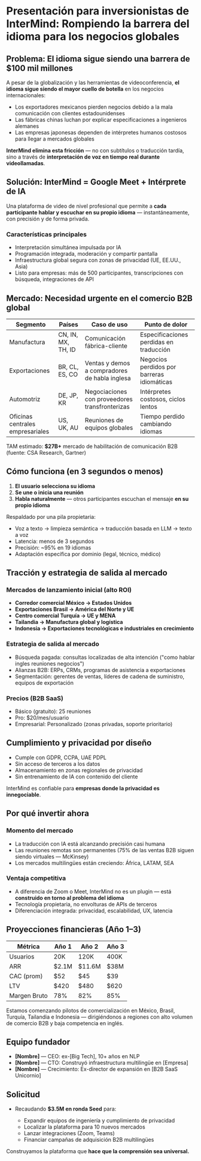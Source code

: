 # Presentación para inversionistas de InterMind: Rompiendo la barrera del idioma para los negocios globales <Badge type="warning" text="draft" />

## Problema: El idioma sigue siendo una barrera de $100 mil millones

A pesar de la globalización y las herramientas de videoconferencia, **el idioma sigue siendo el mayor cuello de botella** en los negocios internacionales:

- Los exportadores mexicanos pierden negocios debido a la mala comunicación con clientes estadounidenses
- Las fábricas chinas luchan por explicar especificaciones a ingenieros alemanes
- Las empresas japonesas dependen de intérpretes humanos costosos para llegar a mercados globales

**InterMind elimina esta fricción** — no con subtítulos o traducción tardía, sino a través de **interpretación de voz en tiempo real durante videollamadas**.

## Solución: InterMind = Google Meet + Intérprete de IA

Una plataforma de video de nivel profesional que permite a **cada participante hablar y escuchar en su propio idioma** — instantáneamente, con precisión y de forma privada.

### Características principales

- Interpretación simultánea impulsada por IA
- Programación integrada, moderación y compartir pantalla
- Infraestructura global segura con zonas de privacidad (UE, EE.UU., Asia)
- Listo para empresas: más de 500 participantes, transcripciones con búsqueda, integraciones de API

## Mercado: Necesidad urgente en el comercio B2B global

| Segmento       | Países             | Caso de uso                              | Punto de dolor                      |
| -------------- | ------------------ | ---------------------------------------- | ----------------------------------- |
| Manufactura    | CN, IN, MX, TH, ID | Comunicación fábrica-cliente             | Especificaciones perdidas en traducción |
| Exportaciones  | BR, CL, ES, CO     | Ventas y demos a compradores de habla inglesa | Negocios perdidos por barreras idiomáticas |
| Automotriz     | DE, JP, KR         | Negociaciones con proveedores transfronterizas | Intérpretes costosos, ciclos lentos |
| Oficinas centrales empresariales | US, UK, AU | Reuniones de equipos globales | Tiempo perdido cambiando idiomas |

TAM estimado: **\$27B+** mercado de habilitación de comunicación B2B (fuente: CSA Research, Gartner)

## Cómo funciona (en 3 segundos o menos)

1. **El usuario selecciona su idioma**
2. **Se une o inicia una reunión**
3. **Habla naturalmente** — otros participantes escuchan el mensaje **en su propio idioma**

Respaldado por una pila propietaria:

- Voz a texto → limpieza semántica → traducción basada en LLM → texto a voz
- Latencia: menos de 3 segundos
- Precisión: \~95% en 19 idiomas
- Adaptación específica por dominio (legal, técnico, médico)

## Tracción y estrategia de salida al mercado

### Mercados de lanzamiento inicial (alto ROI)

- **Corredor comercial México → Estados Unidos**
- **Exportaciones Brasil → América del Norte y UE**
- **Centro comercial Turquía → UE y MENA**
- **Tailandia → Manufactura global y logística**
- **Indonesia → Exportaciones tecnológicas e industriales en crecimiento**

### Estrategia de salida al mercado

- Búsqueda pagada: consultas localizadas de alta intención ("como hablar ingles reuniones negocios")
- Alianzas B2B: ERPs, CRMs, programas de asistencia a exportaciones
- Segmentación: gerentes de ventas, líderes de cadena de suministro, equipos de exportación

### Precios (B2B SaaS)

- Básico (gratuito): 25 reuniones
- Pro: \$20/mes/usuario
- Empresarial: Personalizado (zonas privadas, soporte prioritario)

## Cumplimiento y privacidad por diseño

- Cumple con GDPR, CCPA, UAE PDPL
- Sin acceso de terceros a los datos
- Almacenamiento en zonas regionales de privacidad
- Sin entrenamiento de IA con contenido del cliente

InterMind es confiable para **empresas donde la privacidad es innegociable**.

## Por qué invertir ahora

### Momento del mercado

- La traducción con IA está alcanzando precisión casi humana
- Las reuniones remotas son permanentes (75% de las ventas B2B siguen siendo virtuales — McKinsey)
- Los mercados multilingües están creciendo: África, LATAM, SEA

### Ventaja competitiva

- A diferencia de Zoom o Meet, InterMind no es un plugin — está **construido en torno al problema del idioma**
- Tecnología propietaria, no envolturas de APIs de terceros
- Diferenciación integrada: privacidad, escalabilidad, UX, latencia

## Proyecciones financieras (Año 1–3)

| Métrica      | Año 1  | Año 2   | Año 3  |
| ------------ | ------ | ------- | ------ |
| Usuarios     | 20K    | 120K    | 400K   |
| ARR          | \$2.1M | \$11.6M | \$38M  |
| CAC (prom)   | \$52   | \$45    | \$39   |
| LTV          | \$420  | \$480   | \$620  |
| Margen Bruto | 78%    | 82%     | 85%    |

Estamos comenzando pilotos de comercialización en México, Brasil, Turquía, Tailandia e Indonesia — dirigiéndonos a regiones con alto volumen de comercio B2B y baja competencia en inglés.

## Equipo fundador

- **\[Nombre]** — CEO: ex-\[Big Tech], 10+ años en NLP
- **\[Nombre]** — CTO: Construyó infraestructura multilingüe en \[Empresa]
- **\[Nombre]** — Crecimiento: Ex-director de expansión en \[B2B SaaS Unicornio]

## Solicitud

- Recaudando **\$3.5M en ronda Seed** para:

  - Expandir equipos de ingeniería y cumplimiento de privacidad
  - Localizar la plataforma para 10 nuevos mercados
  - Lanzar integraciones (Zoom, Teams)
  - Financiar campañas de adquisición B2B multilingües

Construyamos la plataforma que **hace que la comprensión sea universal.**